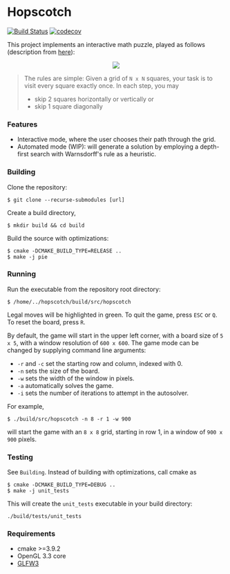 # Hopscotch

[![Build Status](https://travis-ci.com/Jvanrhijn/hopscotch.svg?branch=master)](https://travis-ci.com/Jvanrhijn/hopscotch)
[![codecov](https://codecov.io/gh/Jvanrhijn/hopscotch/branch/master/graph/badge.svg)](https://codecov.io/gh/Jvanrhijn/hopscotch)

This project implements an interactive math puzzle, played as follows (description from [here](https://puzzling.stackexchange.com/questions/20238/explore-the-square-with-100-hops)):

<p align="center">
   <img src="https://i.imgur.com/SSlJ7UD.png">
</p>


> The rules are simple: Given a grid of `N x N` squares, your task is to visit every square exactly once. In each step, you may
>
>    * skip 2 squares horizontally or vertically or
>    * skip 1 square diagonally

 ### Features
 
 * Interactive mode, where the user chooses their path through the grid.
 * Automated mode (WIP): will generate a solution by employing a depth-first search
 with Warnsdorff's rule as a heuristic.

 ### Building

 Clone the repository:

 ```
 $ git clone --recurse-submodules [url]
 ```

Create a build directory,

```
$ mkdir build && cd build
```

Build the source with optimizations:

```
$ cmake -DCMAKE_BUILD_TYPE=RELEASE ..
$ make -j pie
```

### Running

Run the executable from the repository root directory:

```
$ /home/../hopscotch/build/src/hopscotch
```

Legal moves will be highlighted in green. To quit the game, press `ESC` or `Q`. To
reset the board, press `R`.

By default, the game will start in the upper left corner, with a board size of `5 x 5`,
with a window resolution of `600 x 600`.
The game mode can be changed by supplying command line arguments:

* `-r` and `-c` set the starting row and column, indexed with 0.
* `-n` sets the size of the board.
* `-w` sets the width of the window in pixels.
* `-a` automatically solves the game. 
* `-i` sets the number of iterations to attempt in the autosolver.

For example,

```$xslt
$ ./build/src/hopscotch -n 8 -r 1 -w 900
```

will start the game with an `8 x 8` grid, starting in row 1, in a window of `900 x 900`
pixels.

### Testing

See `Building`. Instead of building with optimizations, call cmake as

```
$ cmake -DCMAKE_BUILD_TYPE=DEBUG ..
$ make -j unit_tests
```

This will create the `unit_tests` executable in your build directory:

```
./build/tests/unit_tests
```

 ### Requirements

* cmake >=3.9.2
* OpenGL 3.3 core
* [GLFW3](https://www.glfw.org/)

